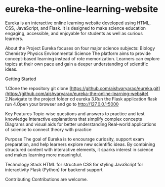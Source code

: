 # eureka-the-online-learning-website
Eureka is an interactive online learning website developed using HTML, CSS, JavaScript, and Flask.
It is designed to make science education engaging, accessible, and enjoyable for students as well as curious learners.

About the Project
Eureka focuses on four major science subjects:
Biology
Chemistry
Physics
Environmental Science
The platform aims to provide concept-based learning instead of rote memorization. Learners can explore topics at their own pace and gain a deeper understanding of scientific ideas.

Getting Started

1.Clone the repository
git clone [https://github.com/aishvaryarao/eureka.git](https://github.com/aishvaryarao/eureka-the-online-learning-website)
2.Navigate to the project folder
cd eureka
3.Run the Flask application
flask run
4.Open your browser and go to
http://127.0.0.1:5000

Key Features
Topic-wise questions and answers to practice and test knowledge
Interactive explanations that simplify complex concepts
Diagrams and visual aids for better understanding
Real-world applications of science to connect theory with practice

Purpose
The goal of Eureka is to encourage curiosity, support exam preparation, and help learners explore new scientific ideas. By combining structured content with interactive elements, it sparks interest in science and makes learning more meaningful.

Technology Stack
HTML for structure
CSS for styling
JavaScript for interactivity
Flask (Python) for backend support

Contributing
Contributions are welcome.
